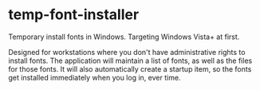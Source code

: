 temp-font-installer
===================

Temporary install fonts in Windows. Targeting Windows Vista+ at first.

Designed for workstations where you don't have administrative rights to
install fonts.  The application will maintain a list of fonts, as well
as the files for those fonts.  It will also automatically create a startup
item, so the fonts get installed immediately when you log in, ever time.
